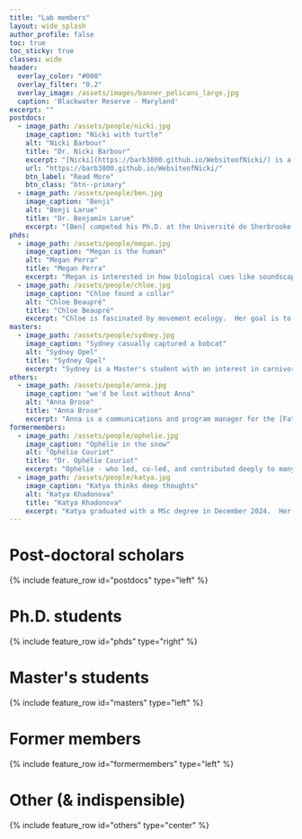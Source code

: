 ```yaml
---
title: "Lab members"
layout: wide_splash
author_profile: false
toc: true
toc_sticky: true
classes: wide
header:
  overlay_color: "#000"
  overlay_filter: "0.2"
  overlay_image: /assets/images/banner_pelicans_large.jpg
  caption: 'Blackwater Reserve - Maryland'
excerpt: ""
postdocs:
  - image_path: /assets/people/nicki.jpg
    image_caption: "Nicki with turtle"
    alt: "Nicki Barbour"
    title: "Dr. Nicki Barbour"
    excerpt: "[Nicki](https://barb3800.github.io/WebsiteofNicki/) is a movement ecologist with interests in applying quantitative methods to a variety of mobile taxa to better understand their ecology and inform novel conservation tools and methods. Nicki's dissertation work at the [University of Maryland Center for Environmental Science](https://www.umces.edu/) and [U. Maryland Dep't of Biology](https://biology.umd.edu/) focused on the movement ecology of sea turtles in different age classes. She recently also had projects on Sonoran pronghorn spatial ecology and resource use, finfish offshore aquaculture placement in the U.S., dynamic management tools for leatherback turtles, and shellfish aquaculture ecolabeling. Nicki is always eager for new and interesting collaborations."
    url: "https://barb3800.github.io/WebsiteofNicki/"
    btn_label: "Read More"
    btn_class: "btn--primary"
  - image_path: /assets/people/ben.jpg
    image_caption: "Benji"
    alt: "Benji Larue"
    title: "Dr. Benjamin Larue"
    excerpt: "[Ben] competed his Ph.D. at the Université de Sherbrooke in Québec, and has been a member of the [Fate of the Caribou](https://fateofthecaribou.github.io/) team since 2021. His interests lie in behavioral responses to anthropogenic disturbances, human-wildlife coexistence, and biostatistics. He is interested in further integrating human communities and their interests in ecological research and conservation.  He is a recent recipient of a [Libre Eco fellowship](https://liberero.ca/meet-the-fellows/)."
phds:
  - image_path: /assets/people/megan.jpg
    image_caption: "Megan is the human"
    alt: "Megan Perra"
    title: "Megan Perra"
    excerpt: "Megan is interested in how biological cues like soundscapes and interspecific vocalizations influence movement decision making in caribou. More simply: Do caribou eavesdrop on the soundscape to help them find good habitat patches? She completed her masters at the University of Alaska Fairbanks, where she studied caribou auditory physiology and the soundscapes of the Arctic Coastal Plain. Check out her interview on [Quirks & Quarks](https://www.cbc.ca/listen/live-radio/1-51-quirks-and-quarks/clip/15956606-figuring-reindeer-hear-understand-impact-industrial-sounds)."
  - image_path: /assets/people/chloe.jpg
    image_caption: "Chloe found a collar"
    alt: "Chloe Beaupré"
    title: "Chloe Beaupré"
    excerpt: "Chloe is fascinated by movement ecology.  Her goal is to pursue research that fills information gaps and can be applied to important management actions. Chloe recently relocated to Syracuse from Colorado's Western Slope after finishing a dual degree (Master in Environmental Management, Master of Science in Ecology), where she studied the influence of recreation on deer and elk and how many GPS collars to deploy to map migration and distribution at the population level for a slew of Colorado's ungulate species."
masters:
  - image_path: /assets/people/sydney.jpg
    image_caption: "Sydney casually captured a bobcat"
    alt: "Sydney Opel"
    title: "Sydney Opel"
    excerpt: "Sydney is a Master's student with an interest in carnivore conservation and ecology. Her goal is to seek a better understanding of movement, behavior and trophic interactions of carnivores to aid in the protection and conservation of carnivores in their native habitats."
others:
  - image_path: /assets/people/anna.jpg
    image_caption: "we'd be lost without Anna"
    alt: "Anna Brose"
    title: "Anna Brose"
    excerpt: "Anna is a communications and program manager for the [Fate of the Caribou Project](fateofthecaribou.esf.edu). Anna grew up alongside caribou in Alaska before receiving a bachelor's in Wildlife Biology at Colorado State University. With extensive field experience across the United States, she has worked for several state and federal agencies in various wildlife research positions. She completed her Master's in Wildlife Ecology at the University of Wisconsin - Madison in 2021, where she studied elk habitat use in northern Wisconsin. Anna is a self-taught science communicator and illustrator, and is a wildlife artist on the side."
formermembers:
  - image_path: /assets/people/ophelie.jpg
    image_caption: "Ophélie in the snow"
    alt: "Ophélie Couriot"
    title: "Dr. Ophélie Couriot"
    excerpt: "Ophélie - who led, co-led, and contributed deeply to many of our caribou and convergent science efforts as a post-doc from 2021-2025, is now an assistant professor at [University of Alaska, Fairbanks](https://www.uaf.edu/bw/about/faculty.php?who=Couriot_Ophelie)."
  - image_path: /assets/people/katya.jpg
    image_caption: "Katya thinks deep thoughts"
    alt: "Katya Khadonova"
    title: "Katya Khadonova"
    excerpt: "Katya graduated with a MSc degree in December 2024.  Her work was on examining the role of selective predation by wolves on the spread of chronic wasting disease (CWD) in white-tailed deer in the western Great Lakes Region. She is currently a quantitative ecologist with the [Illinois Natural History Survey](https://inhs.illinois.edu/)."
---
```


# Post-doctoral scholars

{% include feature_row id="postdocs" type="left" %}

# Ph.D. students

{% include feature_row id="phds" type="right" %}

# Master's students

{% include feature_row id="masters" type="left" %}

# Former members

{% include feature_row id="formermembers" type="left" %} 

<!-- 
![](/assets/people/katya.jpg) Katya graduated with a MSc degree in December 2024.  Her work was on examining the role of selective predation by wolves on the spread of chronic wasting disease (CWD) in white-tailed deer in the western Great Lakes Region. She is currently a quantitative ecologist with the [Illinois Natural History Survey](https://inhs.illinois.edu/).  Prior to commencing her SUNY-ESF journey, Katya obtained a degree in Human Ecology from [College of the Atlantic](https://www.coa.edu/), where she worked across a variety of ecosystems, including Maine coast and islands, Costa Rica, and Russia.
-->

# Other (& indispensible)

{% include feature_row id="others" type="center" %}


<!-- for raw splash code see https://raw.githubusercontent.com/mmistakes/minimal-mistakes/master/docs/_pages/splash-page.md --> 

